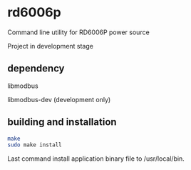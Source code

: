 # rd6006p

Command line utility for RD6006P power source

Project in development stage

## dependency

libmodbus

libmodbus-dev (development only)

## building and installation

```bash
make
sudo make install 
```
Last command install application binary file to /usr/local/bin. 
